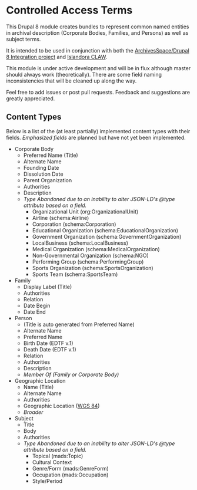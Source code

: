 # Controlled Access Terms

This Drupal 8 module creates bundles to represent common named entities
in archival description (Corporate Bodies, Families, and Persons) as well as
subject terms.

It is intended to be used in conjunction with both the [ArchivesSpace/Drupal 8
Integration project](https://github.com/jasloe/archivesspace-drupal) and
[Islandora CLAW](https://github.com/Islandora-CLAW/CLAW).

This module is under active development and will be in flux although master
should always work (theoretically). There are some field naming inconsistencies
that will be cleaned up along the way.

Feel free to add issues or post pull requests. Feedback and suggestions are
greatly appreciated.

## Content Types

Below is a list of the (at least partially) implemented content types with
their fields. *Emphasized fields* are planned but have not yet been implemented.

- Corporate Body
  - Preferred Name (Title)
  - Alternate Name
  - Founding Date
  - Dissolution Date
  - Parent Organization
  - Authorities
  - Description
  - *Type* *Abandoned due to an inability to alter JSON-LD's @type attribute based on a field.*
    - Organizational Unit (org:OrganizationalUnit)
    - Airline (schema:Airline)
    - Corporation (schema:Corporation)
    - Educational Organization (schema:EducationalOrganization)
    - Government Organization (schema:GovernmentOrganization)
    - LocalBusiness (schema:LocalBusiness)
    - Medical Organization (schema:MedicalOrganization)
    - Non-Governmental Organization (schema:NGO)
    - Performing Group (schema:PerformingGroup)
    - Sports Organization (schema:SportsOrganization)
    - Sports Team (schema:SportsTeam)
- Family
  - Display Label (Title)
  - Authorities
  - Relation
  - Date Begin
  - Date End
- Person
  - (Title is auto generated from Preferred Name)
  - Alternate Name
  - Preferred Name
  - Birth Date (EDTF v.1)
  - Death Date (EDTF v.1)
  - Relation
  - Authorities
  - Description
  - *Member Of (Family or Corporate Body)*
- Geographic Location
  - Name (Title)
  - Alternate Name
  - Authorities
  - Geographic Location ([WGS 84](https://en.wikipedia.org/wiki/World_Geodetic_System))
  - *Broader*
- Subject
  - Title
  - Body
  - Authorities
  - *Type* *Abandoned due to an inability to alter JSON-LD's @type attribute based on a field.*
    - Topical (mads:Topic)
    - Cultural Context
    - Genre/Form (mads:GenreForm)
    - Occupation (mads:Occupation)
    - Style/Period
